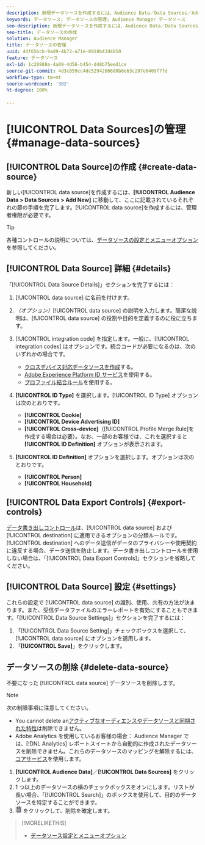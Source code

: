 ```yaml
---
description: 新規データソースを作成するには、Audience Data／Data Sources／Add New の順に選択し、ここで説明している各セクションの手順を完了します。データソースを作成するには、管理者権限が必要です。
keywords: データソース; データソースの管理; Audience Manager データソース
seo-description: 新規データソースを作成するには、Audience Data／Data Sources／Add New の順に選択し、ここで説明している各セクションの手順を完了します。データソースを作成するには、管理者権限が必要です。
seo-title: データソースの作成
solution: Audience Manager
title: データソースの管理
uuid: 4df65bcb-9ad9-4b72-a71e-8918b43d4850
feature: データソース
exl-id: 1c20988e-4a09-4d56-b454-d48b75eed1ce
source-git-commit: 4d3c859cc4dc5294286680b0e63c287e0409f7fd
workflow-type: tm+mt
source-wordcount: '382'
ht-degree: 100%

---
```


# [!UICONTROL Data Sources]の管理 {#manage-data-sources}

## [!UICONTROL Data Source]の作成 {#create-data-source}

新しい[!UICONTROL data source]を作成するには、**[!UICONTROL Audience Data > Data Sources > Add New]** に移動して、ここに記載されているそれぞれの節の手順を完了します。[!UICONTROL data source]を作成するには、管理者権限が必要です。

<!-- create-datasource.xml -->

>[!TIP]
>
>各種コントロールの説明については、[データソースの設定とメニューオプション](../features/datasources-list-and-settings.md#settings-menu-options)を参照してください。

## [!UICONTROL Data Source] 詳細 {#details}

「[!UICONTROL Data Source Details]」セクションを完了するには：

1. [!UICONTROL data source] に名前を付けます。
1. *（オプション）*[!UICONTROL data source] の説明を入力します。簡潔な説明は、[!UICONTROL data source] の役割や目的を定義するのに役に立ちます。
1. [!UICONTROL integration code] を指定します。一般に、[!UICONTROL integration codes] はオプションです。統合コードが必要になるのは、次のいずれかの場合です。

   * [クロスデバイス対応データソースを作成](../features/profile-merge-rules/merge-rules-start.md#create-data-source)する。
   * [Adobe Experience Platform ID サービス](https://docs.adobe.com/content/help/ja-JP/id-service/using/home.html)を使用する。
   * [プロファイル結合ルール](../features/profile-merge-rules/merge-rules-start.md)を使用する。

1. **[!UICONTROL ID Type]** を選択します。[!UICONTROL ID Type] オプションは次のとおりです。

   * **[!UICONTROL Cookie]**
   * **[!UICONTROL Device Advertising ID]**
   * **[!UICONTROL Cross-device]**（[!UICONTROL Profile Merge Rule]を作成する場合は必要）。なお、一部のお客様では、これを選択すると **[!UICONTROL ID Definition]** オプションが表示されます。

1. **[!UICONTROL ID Definition]** オプションを選択します。オプションは次のとおりです。

   * **[!UICONTROL Person]**
   * **[!UICONTROL Household]**

## [!UICONTROL Data Export Controls] {#export-controls}

[データ書き出しコントロール](../features/data-export-controls.md)は、[!UICONTROL data source] および [!UICONTROL destination] に適用できるオプションの分類ルールです。[!UICONTROL destination] へのデータ送信がデータのプライバシーや使用契約に違反する場合、データ送信を防止します。データ書き出しコントロールを使用しない場合は、「[!UICONTROL Data Export Controls]」セクションを省略してください。

## [!UICONTROL Data Source] 設定 {#settings}

これらの設定で [!UICONTROL data source] の識別、使用、共有の方法が決まります。また、受信データファイルのエラーレポートを有効にすることもできます。「[!UICONTROL Data Source Settings]」セクションを完了するには：

1. 「[!UICONTROL Data Source Setting]」チェックボックスを選択して、[!UICONTROL data source] にオプションを適用します。
2. 「**[!UICONTROL Save]**」をクリックします。

## データソースの削除 {#delete-data-source}

<!-- t_datasource_delete.xml -->

不要になった [!UICONTROL data source] データソースを削除します。

>[!NOTE]
>
>次の制限事項に注意してください。
>
>* You cannot delete an[アクティブなオーディエンスやデータソースと同期された特性](../features/traits/client-activity-synced-audience-traits.md)は削除できません。
>* Adobe Analytics を使用しているお客様の場合： Audience Manager では、[!DNL Analytics] レポートスイートから自動的に作成されたデータソースを削除できません。これらのデータソースのマッピングを解除するには、[コアサービス](https://docs.adobe.com/content/help/ja-JP/core-services/interface/about-core-services/core-services-landing.html)を使用します。


1. **[!UICONTROL Audience Data]**／**[!UICONTROL Data Sources]** をクリックします。
1. 1 つ以上のデータソースの横のチェックボックスをオンにします。リストが長い場合、「[!UICONTROL Search]」のボックスを使用して、目的のデータソースを特定することができます。
1. ![](assets/icon_trash.png) をクリックして、削除を確定します。


>[!MORELIKETHIS]
>
>* [データソース設定とメニューオプション](../features/datasources-list-and-settings.md#settings-menu-options)


